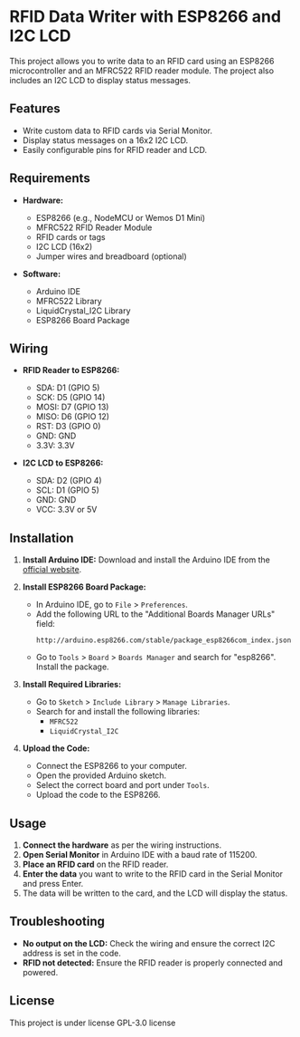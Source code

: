 # RFID Data Writer with ESP8266 and I2C LCD

This project allows you to write data to an RFID card using an ESP8266 microcontroller and an MFRC522 RFID reader module. The project also includes an I2C LCD to display status messages.

## Features
- Write custom data to RFID cards via Serial Monitor.
- Display status messages on a 16x2 I2C LCD.
- Easily configurable pins for RFID reader and LCD.

## Requirements
- **Hardware:**
  - ESP8266 (e.g., NodeMCU or Wemos D1 Mini)
  - MFRC522 RFID Reader Module
  - RFID cards or tags
  - I2C LCD (16x2)
  - Jumper wires and breadboard (optional)

- **Software:**
  - Arduino IDE
  - MFRC522 Library
  - LiquidCrystal_I2C Library
  - ESP8266 Board Package

## Wiring
- **RFID Reader to ESP8266:**
  - SDA: D1 (GPIO 5)
  - SCK: D5 (GPIO 14)
  - MOSI: D7 (GPIO 13)
  - MISO: D6 (GPIO 12)
  - RST: D3 (GPIO 0)
  - GND: GND
  - 3.3V: 3.3V

- **I2C LCD to ESP8266:**
  - SDA: D2 (GPIO 4)
  - SCL: D1 (GPIO 5)
  - GND: GND
  - VCC: 3.3V or 5V

## Installation
1. **Install Arduino IDE:** Download and install the Arduino IDE from the [official website](https://www.arduino.cc/en/software).

2. **Install ESP8266 Board Package:**
   - In Arduino IDE, go to `File` > `Preferences`.
   - Add the following URL to the "Additional Boards Manager URLs" field:
     ```
     http://arduino.esp8266.com/stable/package_esp8266com_index.json
     ```
   - Go to `Tools` > `Board` > `Boards Manager` and search for "esp8266". Install the package.

3. **Install Required Libraries:**
   - Go to `Sketch` > `Include Library` > `Manage Libraries`.
   - Search for and install the following libraries:
     - `MFRC522`
     - `LiquidCrystal_I2C`

4. **Upload the Code:**
   - Connect the ESP8266 to your computer.
   - Open the provided Arduino sketch.
   - Select the correct board and port under `Tools`.
   - Upload the code to the ESP8266.

## Usage
1. **Connect the hardware** as per the wiring instructions.
2. **Open Serial Monitor** in Arduino IDE with a baud rate of 115200.
3. **Place an RFID card** on the RFID reader.
4. **Enter the data** you want to write to the RFID card in the Serial Monitor and press Enter.
5. The data will be written to the card, and the LCD will display the status.

## Troubleshooting
- **No output on the LCD:** Check the wiring and ensure the correct I2C address is set in the code.
- **RFID not detected:** Ensure the RFID reader is properly connected and powered.

## License
This project is under license GPL-3.0 license
 
